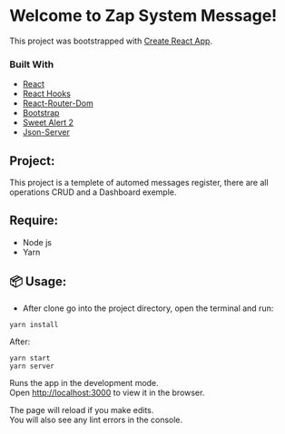 # Welcome to Zap System Message!

This project was bootstrapped with [Create React App](https://github.com/facebook/create-react-app).<br>

### Built With

* [React](https://pt-br.reactjs.org/)
* [React Hooks](https://pt-br.reactjs.org/docs/hooks-reference.html#gatsby-focus-wrapper)
* [React-Router-Dom](https://reactrouter.com/web/guides/quick-start)
* [Bootstrap](https://getbootstrap.com)
* [Sweet Alert 2](https://sweetalert2.github.io/)
* [Json-Server](https://github.com/typicode/json-server)

## Project: 

This project is a templete of automed messages register, there are all operations CRUD and a Dashboard exemple.

## Require:

* Node js
* Yarn

## 📦 Usage:

* After clone go into the project directory, open the terminal and run:

```
yarn install
```
After:

```
yarn start
yarn server
```
Runs the app in the development mode.\
Open [http://localhost:3000](http://localhost:3000) to view it in the browser.

The page will reload if you make edits.\
You will also see any lint errors in the console.
